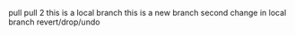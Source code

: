 pull
pull 2
this is a local branch
this is a new branch
second change in local branch
revert/drop/undo